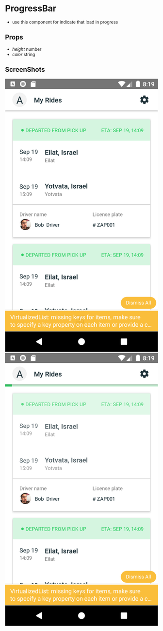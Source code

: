 # ProgressBar

- use this component for indicate that load in progress

## Props

  - _height_ number
  - _color_ string

## ScreenShots

![image](progressBarOff.png)
![image](progressBarOn.png)

